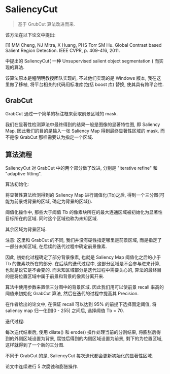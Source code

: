 # SaliencyCut  

> 基于 GrubCut 算法改进而来.  

该方法在以下论文中提出:  

[1] MM Cheng, NJ Mitra, X Huang, PHS Torr SM Hu. Global Contrast based Salient 
    Region Detection. IEEE CVPR, p. 409-416, 2011.    

中提出的 SaliencyCut( 一种 Unsupervised salient object segmentation ) 而实现的算法.  

该算法原本是程明明教授团队实现的, 不过他们实现的是 Windows 版本, 我在这里做了移植, 将平台相关的代码用标准库(包括 boost 库) 替换, 使其具有跨平台性.   


## GrabCut   

GrabCut 通过一个简单的标注框来获取前景区域的 mask.  

我们在显著性检测算法中最终得到的结果一般是图像的显著特性图, 即 Saliency Map. 因此我们的目的是输入一张 Saliency Map 得到最终显著性区域的 mask. 而不是像 GrabCut 那样需要认为指定一个区域.    



## 算法流程  

SaliencyCut 对 GrabCut 中的两个部分做了改进, 分别是 "iterative refine" 和 "adaptive fitting".  

算法初始化:  

将显著性算法检测得到的 Saliency Map 进行阈值化(Tb)之后, 得到一个三分图(可能为前景或背景的区域, 确定为背景的区域)).  

阈值化操作中, 那些大于阈值 Tb 的像素块所在的最大连通区域被初始化为显著性目标所在的区域. 同时这个区域也称为未知区域.   

其余区域为背景区域.   

注意: 这里和 GrabCut 的不同, 我们并没有硬性指定哪里是前景区域, 而是指定了一部分未知区域, 在后续的迭代过程中确定前景像素.   

因此, 初始化过程确定了部分背景像素, 也就是 Saliency Map 阈值化之后的小于 Tb 的像素块所在的部分. 在后续的迭代过程中, 这部分区域是不会参与进来计算, 也就是说它是不会变的. 而未知区域部分是迭代过程中需要关心的, 算法的最终目的是将位置区域中属于前景和背景的像素分离开来.  

算法中使用参数来置信三分图中的背景区域. 因此我们用可以使前景 recall 率高的阈值来初始化 GrabCut 算法, 然后在迭代的过程中提高其 Precision.  

在作者给出的论文中, 在保证 recall 可以达到 95% 的前提下选择固定阈值, 将 saliency map 归一化到[0 - 255] 之间后, 选择阈值 Tb = 70.  

迭代过程:   

每次迭代结束后, 使用 dilate() 和 erode() 操作处理当前的分割结果, 将膨胀后得到的外侧区域设置为背景, 腐蚀后得到的内侧区域设置为前景, 剩下的为位置区域, 这样就得到了一个新的三分图.   


不同于 GrabCut 的是, SaliencyCut 每次迭代都会更新初始化的显著性区域. 

论文中连续进行 5 次腐蚀和膨胀操作.   

